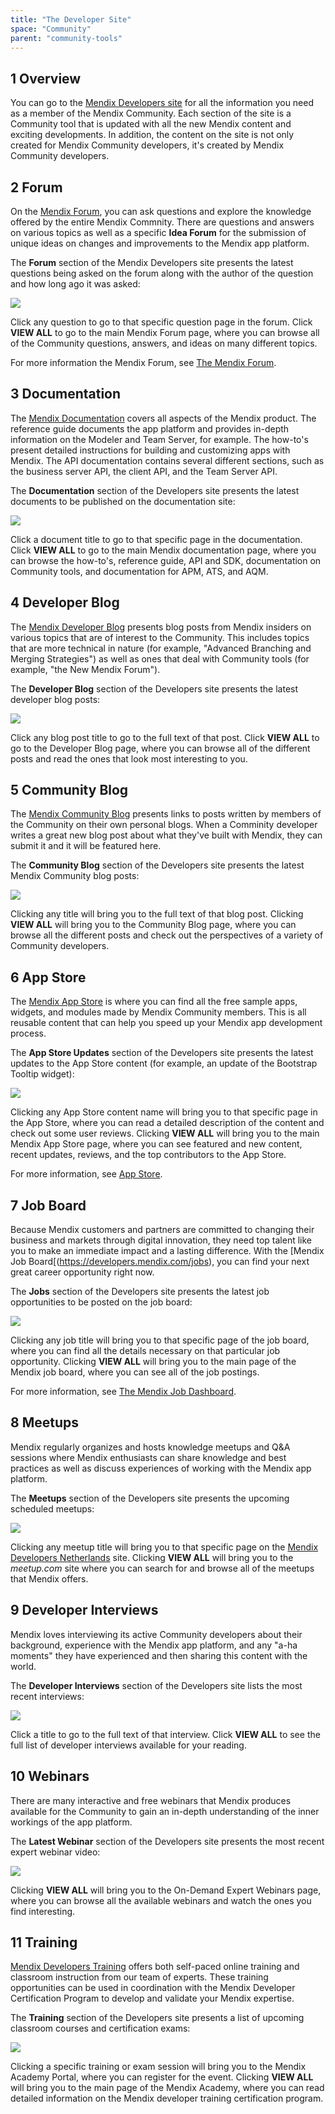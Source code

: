 ```yaml
---
title: "The Developer Site"
space: "Community"
parent: "community-tools"
---
```


## 1 Overview

You can go to the [Mendix Developers site](https://developers.mendix.com/) for all the information you need as a member of the Mendix Community. Each section of the site is a Community tool that is updated with all the new Mendix content and exciting developments. In addition, the content on the site is not only created for Mendix Community developers, it's created by Mendix Community developers. 

## 2 Forum

On the [Mendix Forum](https://forum.mendixcloud.com/index3.html), you can ask questions and explore the knowledge offered by the entire Mendix Commnity. There are questions and answers on various topics as well as a specific **Idea Forum** for the submission of unique ideas on changes and improvements to the Mendix app platform.

The **Forum** section of the Mendix Developers site presents the latest questions being asked on the forum along with the author of the question and how long ago it was asked:

![](attachments/the-developer-site/Forum.png)

Click any question to go to that specific question page in the forum. Click **VIEW ALL** to go to the main Mendix Forum page, where you can browse all of the Community questions, answers, and ideas on many different topics.

For more information the Mendix Forum, see [The Mendix Forum](the-mendix-forum).

## 3 Documentation

The [Mendix Documentation](https://docs.mendix.com/) covers all aspects of the Mendix product. The reference guide documents the app platform and provides in-depth information on the Modeler and Team Server, for example. The how-to's present detailed instructions for building and customizing apps with Mendix. The API documentation contains several different sections, such as the business server API, the client API, and the Team Server API.

The **Documentation** section of the Developers site presents the latest documents to be published on the documentation site:

![](attachments/the-developer-site/Documentation.png)

Click a document title to go to that specific page in the documentation. Click **VIEW ALL** to go to the main Mendix documentation page, where you can browse the how-to's, reference guide, API and SDK, documentation on Community tools, and documentation for APM, ATS, and AQM.

## 4 Developer Blog

The [Mendix Developer Blog](https://www.mendix.com/tag/developers/) presents blog posts from Mendix insiders on various topics that are of interest to the Community. This includes topics that are more technical in nature (for example, "Advanced Branching and Merging Strategies") as well as ones that deal with Community tools (for example, "the New Mendix Forum").

The **Developer Blog** section of the Developers site presents the latest developer blog posts:

![](attachments/the-developer-site/Developer_Blog.png)

Click any blog post title to go to the full text of that post. Click **VIEW ALL** to go to the Developer Blog page, where you can browse all of the different posts and read the ones that look most interesting to you.

## 5 Community Blog

The [Mendix Community Blog](https://developers.mendix.com/spotlight/) presents links to posts written by members of the Community on their own personal blogs. When a Comminity developer writes a great new blog post about what they've built with Mendix, they can submit it and it will be featured here.

The **Community Blog** section of the Developers site presents the latest Mendix Community blog posts:

![](attachments/the-developer-site/Community_Blog.png)

Clicking any title will bring you to the full text of that blog post. Clicking **VIEW ALL** will bring you to the Community Blog page, where you can browse all the different posts and check out the perspectives of a variety of Community developers.

## 6 App Store

The [Mendix App Store](https://appstore.home.mendix.com/index3.html) is where you can find all the free sample apps, widgets, and modules made by Mendix Community members. This is all reusable content that can help you speed up your Mendix app development process.

The **App Store Updates** section of the Developers site presents the latest updates to the App Store content (for example, an update of the Bootstrap Tooltip widget):

![](attachments/the-developer-site/App_Store.png)

Clicking any App Store content name will bring you to that specific page in the App Store, where you can read a detailed description of the content and check out some user reviews. Clicking **VIEW ALL** will bring you to the main Mendix App Store page, where you can see featured and new content, recent updates, reviews, and the top contributors to the App Store. 

For more information, see [App Store](appstore/index.md).

## 7 Job Board

Because Mendix customers and partners are committed to changing their business and markets through digital innovation, they need top talent like you to make an immediate impact and a lasting difference. With the [Mendix Job Board[(https://developers.mendix.com/jobs), you can find your next great career opportunity right now.

The **Jobs** section of the Developers site presents the latest job opportunities to be posted on the job board:

![](attachments/the-developer-site/Job_Board.png)

Clicking any job title will bring you to that specific page of the job board, where you can find all the details necessary on that particular job opportunity. Clicking **VIEW ALL** will bring you to the main page of the Mendix job board, where you can see all of the job postings.

For more information, see [The Mendix Job Dashboard](the-mendix-job-dashboard).

## 8 Meetups

Mendix regularly organizes and hosts knowledge meetups and Q&A sessions where Mendix enthusiasts can share knowledge and best practices as well as discuss experiences of working with the Mendix app platform.

The **Meetups** section of the Developers site presents the upcoming scheduled meetups: 

![](attachments/the-developer-site/Meetups.png)

Clicking any meetup title will bring you to that specific page on the [Mendix Developers Netherlands](http://www.meetup.com/Mendix-Netherlands/) site. Clicking **VIEW ALL** will bring you to the *meetup.com* site where you can search for and browse all of the meetups that Mendix offers.

## 9 Developer Interviews

Mendix loves interviewing its active Community developers about their background, experience with the Mendix app platform, and any "a-ha moments" they have experienced and then sharing this content with the world.

The **Developer Interviews** section of the Developers site lists the most recent interviews:

![](attachments/the-developer-site/Developer_Profiles.png)

Click a title to go to the full text of that interview. Click **VIEW ALL** to see the full list of developer interviews available for your reading.

## 10 Webinars

There are many interactive and free webinars that Mendix produces available for the Community to gain an in-depth understanding of the inner workings of the app platform.

The **Latest Webinar** section of the Developers site presents the most recent expert webinar video:

![](attachments/the-developer-site/Latest_Webinar.png)

Clicking **VIEW ALL** will bring you to the On-Demand Expert Webinars page, where you can browse all the available webinars and watch the ones you find interesting.

## 11 Training

[Mendix Developers Training](https://developers.mendix.com/training/) offers both self-paced online training and classroom instruction from our team of experts. These training opportunities can be used in coordination with the Mendix Developer Certification Program to develop and validate your Mendix expertise.

The **Training** section of the Developers site presents a list of upcoming classroom courses and certification exams:

![](attachments/the-developer-site/Training.png)

Clicking a specific training or exam session will bring you to the Mendix Academy Portal, where you can register for the event. Clicking **VIEW ALL** will bring you to the main page of the Mendix Academy, where you can read detailed information on the Mendix developer training certification program.